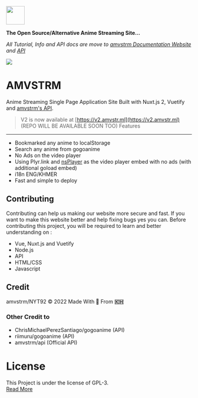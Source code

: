 <img src="https://github.com/amvstrm/amvstrm/raw/master/static/logo.png?raw=true" height="50px"/>

**The Open Source/Alternative Anime Streaming Site...**

_All Tutorial, Info and API docs are move to [amvstrm Documentation Website](https://docs.amvstr.ml) and [API](https://api.amvstr.ml/docs)_

![](https://api.checklyhq.com/v1/badges/checks/41569fa5-c1bd-4bee-a1c1-1ac2650f8272?style=flat&theme=default&responseTime=true)

AMVSTRM
=======

Anime Streaming Single Page Application Site Built with Nuxt.js 2, Vuetify and [amvstrm's API](https://api.amvstr.ml).

> V2 is now available at [https://v2.amvstr.ml](https://v2.amvstr.ml) (REPO WILL BE AVAILABLE SOON TOO)
Features
--------

*   Bookmarked any anime to localStorage
*   Search any anime from gogoanime
*   No Ads on the video player
*   Using Plyr.link and [nsPlayer](https://player.nscdn.ml) as the video player embed with no ads (with additional goload embed)
*   i18n ENG/KHMER
*   Fast and simple to deploy

Contributing
------------

Contributing can help us making our website more secure and fast. If you want to make this website better and help fixing bugs yes you can. Before contributing this project, you will be required to learn and better understanding on :

*   Vue, Nuxt.js and Vuetify
*   Node.js
*   API
*   HTML/CSS
*   Javascript

Credit
------

amvstrm/NYT92 © 2022 Made With 💖 From **🇰🇭**

### Other Credit to

*   ChrisMichaelPerezSantiago/gogoanime (API)
*   riimuru/gogoanime (API)
*   amvstrm/api (Official API)

License
=======

This Project is under the license of GPL-3.  
[Read More](https://docs.amvstr.ml/license)

